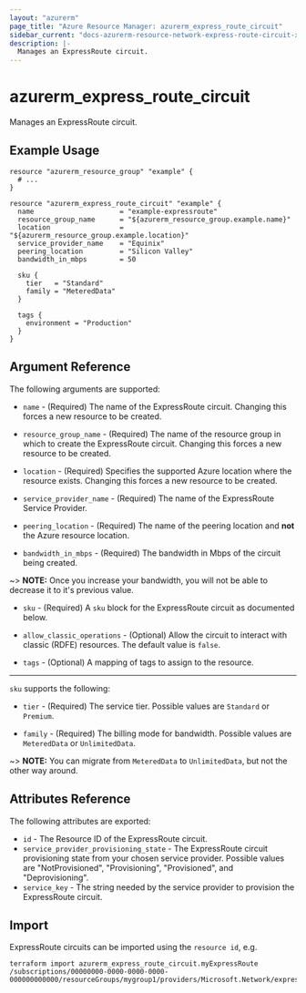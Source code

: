 ```yaml
---
layout: "azurerm"
page_title: "Azure Resource Manager: azurerm_express_route_circuit"
sidebar_current: "docs-azurerm-resource-network-express-route-circuit-x"
description: |-
  Manages an ExpressRoute circuit.
---
```


# azurerm_express_route_circuit

Manages an ExpressRoute circuit.

## Example Usage

```hcl
resource "azurerm_resource_group" "example" {
  # ...
}

resource "azurerm_express_route_circuit" "example" {
  name                     = "example-expressroute"
  resource_group_name      = "${azurerm_resource_group.example.name}"
  location                 = "${azurerm_resource_group.example.location}"
  service_provider_name    = "Equinix"
  peering_location         = "Silicon Valley"
  bandwidth_in_mbps        = 50

  sku {
    tier   = "Standard"
    family = "MeteredData"
  }

  tags {
    environment = "Production"
  }
}
```

## Argument Reference

The following arguments are supported:

* `name` - (Required) The name of the ExpressRoute circuit. Changing this forces a new resource to be created.

* `resource_group_name` - (Required) The name of the resource group in which to create the ExpressRoute circuit. Changing this forces a new resource to be created.

* `location` - (Required) Specifies the supported Azure location where the resource exists. Changing this forces a new resource to be created.

* `service_provider_name` - (Required) The name of the ExpressRoute Service Provider.

* `peering_location` - (Required) The name of the peering location and **not** the Azure resource location.

* `bandwidth_in_mbps` - (Required) The bandwidth in Mbps of the circuit being created.

~> **NOTE:** Once you increase your bandwidth, you will not be able to decrease it to it's previous value.

* `sku` - (Required) A `sku` block for the ExpressRoute circuit as documented below.

* `allow_classic_operations` - (Optional) Allow the circuit to interact with classic (RDFE) resources. The default value is `false`.

* `tags` - (Optional) A mapping of tags to assign to the resource.

---

`sku` supports the following:

* `tier` - (Required) The service tier. Possible values are `Standard` or `Premium`.

* `family` - (Required) The billing mode for bandwidth. Possible values are `MeteredData` or `UnlimitedData`.

~> **NOTE:** You can migrate from `MeteredData` to `UnlimitedData`, but not the other way around.

## Attributes Reference

The following attributes are exported:

* `id` - The Resource ID of the ExpressRoute circuit.
* `service_provider_provisioning_state` - The ExpressRoute circuit provisioning state from your chosen service provider. Possible values are "NotProvisioned", "Provisioning", "Provisioned", and "Deprovisioning".
* `service_key` - The string needed by the service provider to provision the ExpressRoute circuit.

## Import

ExpressRoute circuits can be imported using the `resource id`, e.g.

```shell
terraform import azurerm_express_route_circuit.myExpressRoute /subscriptions/00000000-0000-0000-0000-000000000000/resourceGroups/mygroup1/providers/Microsoft.Network/expressRouteCircuits/myExpressRoute
```
